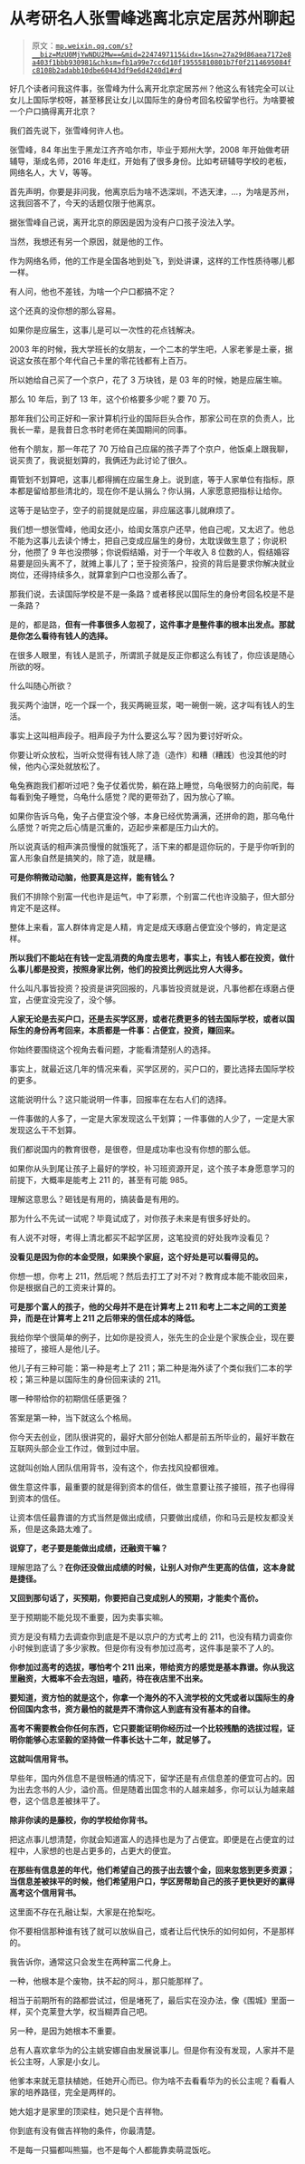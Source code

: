 # 从考研名人张雪峰逃离北京定居苏州聊起

> 原文：[`mp.weixin.qq.com/s?__biz=MzU0MjYwNDU2Mw==&mid=2247497115&idx=1&sn=27a29d86aea7172e8a403f1bbb930981&chksm=fb1a99e7cc6d10f19555810801b7f0f2114695084fc8108b2adabb10dbe60443df9e6d4240d1#rd`](http://mp.weixin.qq.com/s?__biz=MzU0MjYwNDU2Mw==&mid=2247497115&idx=1&sn=27a29d86aea7172e8a403f1bbb930981&chksm=fb1a99e7cc6d10f19555810801b7f0f2114695084fc8108b2adabb10dbe60443df9e6d4240d1#rd)

好几个读者问我这件事，张雪峰为什么离开北京定居苏州？他这么有钱完全可以让女儿上国际学校呀，甚至移民让女儿以国际生的身份考回名校留学也行。为啥要被一个户口搞得离开北京？

我们首先说下，张雪峰何许人也。 

张雪峰，84 年出生于黑龙江齐齐哈尔市，毕业于郑州大学，2008 年开始做考研辅导，渐成名师，2016 年走红，开始有了很多身份。比如考研辅导学校的老板，网络名人，大 V，等等。

首先声明，你要是非问我，他离京后为啥不选深圳，不选天津，...，为啥是苏州，这我回答不了，今天的话题仅限于他离京。

据张雪峰自己说，离开北京的原因是因为没有户口孩子没法入学。

当然，我想还有另一个原因，就是他的工作。

作为网络名师，他的工作是全国各地到处飞，到处讲课，这样的工作性质待哪儿都一样。 

有人问，他也不差钱，为啥一个户口都搞不定？ 

这个还真的没你想的那么容易。

如果你是应届生，这事儿是可以一次性的花点钱解决。 

2003 年的时候，我大学班长的女朋友，一个二本的学生吧，人家老爹是土豪，据说这女孩在那个年代自己卡里的零花钱都有上百万。 

所以她给自己买了一个京户，花了 3 万块钱，是 03 年的时候，她是应届生嘛。

那么 10 年后，到了 13 年，这个价格要多少呢？要 70 万。

那年我们公司正好和一家计算机行业的国际巨头合作，那家公司在京的负责人，比我长一辈，是我昔日念书时老师在美国期间的同事。 

他有个朋友，那一年花了 70 万给自己应届的孩子弄了个京户，他饭桌上跟我聊，说买贵了，我说挺划算的，我俩还为此讨论了很久。

甭管划不划算吧，这事儿都得搁在应届生身上。说到底，等于人家单位有指标，原本都是留给那些清北的，现在你不是认捐么？你认捐，人家愿意把指标让给你。 

这等于是钻空子，空子的前提就是应届，非应届这事儿就麻烦了。

我们想一想张雪峰，他闺女还小，给闺女落京户还早，他自己呢，又太迟了。他总不能为这事儿去读个博士，把自己变成应届生的身份，太耽误做生意了；你说积分，他攒了 9 年也没攒够；你说假结婚，对于一个年收入 8 位数的人，假结婚容易要是回头离不了，就摊上事儿了；至于投资落户，投资的背后是要求你解决就业岗位，还得持续多久，就算拿到户口也没那么香了。 

那我们说，去读国际学校是不是一条路？或者移民以国际生的身份考回名校是不是一条路？

是的，都是路，**但有一件事很多人忽视了，这件事才是整件事的根本出发点。那就是你怎么看待有钱人的选择。**

在很多人眼里，有钱人是凯子，所谓凯子就是反正你都这么有钱了，你应该是随心所欲的呀。

什么叫随心所欲？ 

我买两个油饼，吃一个踩一个，我买两碗豆浆，喝一碗倒一碗，这才叫有钱人的生活。

事实上这叫相声段子。相声段子为什么要这么写？因为要讨好听众。 

你要让听众放松，当听众觉得有钱人除了造（造作）和糟（糟践）也没其他的时候，他内心深处就放松了。 

龟兔赛跑我们都听过吧？兔子仗着优势，躺在路上睡觉，乌龟很努力的向前爬，每每看到兔子睡觉，乌龟什么感觉？爬的更带劲了，因为放心了嘛。

如果你告诉乌龟，兔子占便宜没个够，本身已经优势满满，还拼命的跑，那乌龟什么感觉？听完之后心情是沉重的，迈起步来都是压力山大的。

所以说真话的相声演员慢慢的就饿死了，活下来的都是逗你玩的，于是乎你听到的富人形象自然是搞笑的，除了造，就是糟。 

**可是你稍微动动脑，他要真是这样，能有钱么？** 

我们不排除个别富一代也许是运气，中了彩票，个别富二代也许没脑子，但大部分肯定不是这样。 

整体上来看，富人群体肯定是人精，肯定是成天琢磨占便宜没个够的，肯定是这样。 

**所以我们不能站在有钱一定乱消费的角度去思考，事实上，有钱人都在投资，做什么事儿都是投资，按照身家比例，他们的投资比例远比穷人大得多。** 

什么叫凡事皆投资？投资是讲究回报的，凡事皆投资就是说，凡事他都在琢磨占便宜，占便宜没完没了，没个够。 

**人家无论是去买户口，还是去买学区房，或者花费更多的钱去国际学校，或者以国际生的身份再考回来，本质都是一件事：占便宜，投资，赚回来。**

你始终要围绕这个视角去看问题，才能看清楚别人的选择。 

事实上，就最近这几年的情况来看，买学区房的，买户口的，要比选择去国际学校的更多。 

这能说明什么？这只能说明一件事，回报率在左右人们的选择。 

一件事做的人多了，一定是大家发现这么干划算；一件事做的人少了，一定是大家发现这么干不划算。

我们都说国内的教育很卷，是很卷，但是成功率也没有你想的那么低。 

如果你从头到尾让孩子上最好的学校，补习班资源开足，这个孩子本身愿意学习的前提下，大概率是能考上 211 的，甚至有可能 985。

理解这意思么？砸钱是有用的，搞装备是有用的。 

那为什么不先试一试呢？毕竟试成了，对你孩子未来是有很多好处的。

有人说不对呀，考得上清北都买不起学区房，这笔投资的好处我咋没看见？

**没看见是因为你的本金受限，如果换个家庭，这个好处是可以看得见的。**

你想一想，你考上 211，然后呢？然后去打工了对不对？教育成本能不能收回来，你是根据自己的工资来计算的。 

**可是那个富人的孩子，他的父母并不是在计算考上 211 和考上二本之间的工资差异，而是在计算考上 211 之后带来的信任成本的降低。** 

我给你举个很简单的例子，比如你是投资人，张先生的企业是个家族企业，现在要接班了，接班人是他儿子。 

他儿子有三种可能：第一种是考上了 211；第二种是海外读了个类似我们二本的学校；第三种是以国际生的身份回来读的 211。 

哪一种带给你的初期信任感更强？ 

答案是第一种，当下就这么个格局。 

你今天去创业，团队很讲究的，最好大部分创始人都是前五所毕业的，最好半数在互联网头部企业工作过，做到过中层。 

这就叫创始人团队信用背书，没有这个，你去找风投都很难。 

做生意这件事，最重要的就是得到资本的信任，做生意要让孩子接班，孩子也得得到资本的信任。 

让资本信任最靠谱的方式当然是做出成绩，只要做出成绩，你和马云是校友都没关系，但是这条路太难了。

**说穿了，老子要是能做出成绩，还融资干嘛？**

理解思路了么？**在你还没做出成绩的时候，让别人对你产生更高的估值，这本身就是捷径。**

**又回到那句话了，买预期，你要把自己变成别人的预期，才能卖个高价。**

至于预期能不能兑现不重要，因为卖事实嘛。 

资方是没有精力去调查你到底是不是以京户的方式考上的 211，也没有精力调查你小时候到底请了多少家教。但是你有没有参加过高考，这件事是蒙不了人的。 

**你参加过高考的选拔，哪怕考个 211 出来，带给资方的感觉是基本靠谱。你从我这里融资，大概率不会去泡妞，嗑药，待在夜店里不出来。** 

**要知道，资方怕的就是这个，你拿一个海外的不入流学校的文凭或者以国际生的身份回国内念书，资方最怕的就是弄不清你这人到底有没有基本的自律。**

**高考不需要教会你任何东西，它只要能证明你经历过一个比较残酷的选拔过程，证明你能够心志坚毅的坚持做一件事长达十二年，就足够了。**

**这就叫信用背书。**

早些年，国内外信息不是很畅通的情况下，留学还是有点信息差的便宜可占的。因为出去念书的人少，溢价高。但是随着出国念书的人越来越多，你可以认为越来越卷，这个信息差被抹平了。 

**除非你读的是藤校，你的学校给你背书。**

把这点事儿想清楚，你就会知道富人的选择也是为了占便宜。即便是在占便宜的过程中，人家想的也是占更多的，占更大的便宜。

**在那些有信息差的年代，他们希望自己的孩子出去镀个金，回来忽悠到更多资源；当信息差被抹平的时候，他们希望用户口，学区房帮助自己的孩子更快更好的赢得高考这个信用背书。**

这里面不存在孔融让梨，大家是在抢梨吃。 

你不要相信那种谁有钱了就可以放纵自己，或者让后代快乐的如何如何，不是那样的。 

我告诉你，通常这只会发生在两种富二代身上。

一种，他根本是个废物，扶不起的阿斗，那只能那样了。

相当于前期所有的路都尝试过，但是堵死了，最后实在没办法，像《围城》里面一样，买个克莱登大学，权当糊弄自己吧。

另一种，是因为她根本不重要。

总有人喜欢拿华为的公主姚安娜自由发展说事儿。但是你有没有发现，人家并不是长公主呀，人家是小女儿。 

他爹本来就无意扶植她，任她开心而已。你为啥不去看看华为的长公主呢？看看人家的培养路径，完全是两样的。 

她大姐才是家里的顶梁柱，她只是个吉祥物。 

你到底有没有做吉祥物的条件，你最清楚。

不是每一只猫都叫熊猫，也不是每个人都能靠卖萌混饭吃。